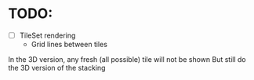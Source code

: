 # TODO:
- [ ] TileSet rendering
    * Grid lines between tiles

In the 3D version, any fresh (all possible) tile will not be shown 
But still do the 3D version of the stacking
